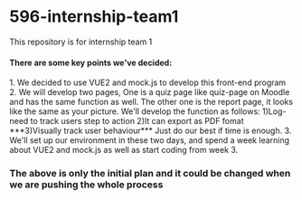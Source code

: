 # 596-internship-team1
This repository is for internship team 1 

<h4>There are some key points we've decided:</h4>
1. We decided to use VUE2 and mock.js to develop this front-end program 
2. We will develop two pages, One is a quiz page like  quiz-page on Moodle and has the same function as well. The other one is the report page, it looks
   like the same as your picture. We'll develop the function as follows:
   1)Log-need to track users step to action
   2)It can export as PDF fomat
   ***3)Visually track user behaviour*** Just do our best if time is enough.
3. We'll set up our environment in these two days, and spend a week learning about VUE2 and mock.js as well as start coding from week 3.

<h3> The above is only the initial plan and it could be changed when we are pushing the whole process </h3>
